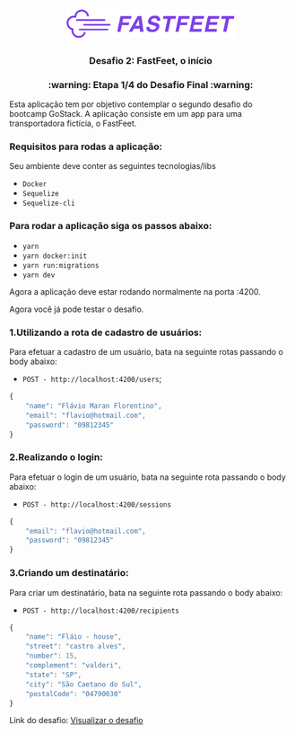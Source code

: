 <h1 align="center">
  <img alt="Fastfeet" title="Fastfeet" src="./assets/logo.png" width="300px" />
</h1>

<h3 align="center">
  Desafio 2: FastFeet, o início
</h3>

<h3 align="center">
  :warning: Etapa 1/4 do Desafio Final :warning:
</h3>

<p>Esta aplicação tem por objetivo contemplar o segundo desafio do bootcamp GoStack. A aplicação consiste em um app para uma transportadora fictícia, o FastFeet.</p>

### Requisitos para rodas a aplicação:

<p>Seu ambiente deve conter as seguintes tecnologias/libs</p>

- `Docker`
- `Sequelize`
- `Sequelize-cli`

### Para rodar a aplicação siga os passos abaixo:

- `yarn`
- `yarn docker:init`
- `yarn run:migrations`
- `yarn dev`

<p>Agora a aplicação deve estar rodando normalmente na porta :4200.</p>

<p>Agora você já pode testar o desafio.</p>

### 1.Utilizando a rota de cadastro de usuários:

<p>Para efetuar a cadastro de um usuário, bata na seguinte rotas passando o body abaixo:</p>

- `POST - http://localhost:4200/users`;

```js
{
	"name": "Flávio Maran Florentino",
	"email": "flavio@hotmail.com",
	"password": "09812345"
}
```

### 2.Realizando o login:

<p>Para efetuar o login de um usuário, bata na seguinte rota passando o body abaixo:</p>

- `POST - http://localhost:4200/sessions`

```js
{
	"email": "flavio@hotmail.com",
	"password": "09812345"
}
```

### 3.Criando um destinatário:

<p>Para criar um destinatário, bata na seguinte rota passando o body abaixo:</p>

- `POST - http://localhost:4200/recipients`

```js
{
	"name": "Fláio - house",
	"street": "castro alves",
	"number": 15,
	"complement": "valderi",
	"state": "SP",
	"city": "São Caetano do Sul",
	"postalCode": "04790030"
}
```


<p>Link do desafio: <a href="#rocket-sobre-o-desafio" target="_blank">Visualizar o desafio</a></p>
